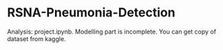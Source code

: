 # RSNA-Pneumonia-Detection
Analysis: project.ipynb. Modelling part is incomplete.
You can get copy of dataset from kaggle.
